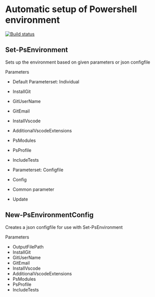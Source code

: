# Automatic setup of Powershell environment

[![Build status](https://ci.appveyor.com/api/projects/status/scbri4ekyp031f00?svg=true)](https://ci.appveyor.com/project/tomlarse/set-psenvironment)
## Set-PsEnvironment
Sets up the environment based on given parameters or json configfile

Parameters
* Default Parameterset: Individual
 * InstallGit
  * GitUserName
  * GitEmail
 * InstallVscode
  * AdditionalVscodeExtensions
 * PsModules
 * PsProfile
 * IncludeTests

 * Parameterset: Configfile
  * Config

 * Common parameter
  * Update

## New-PsEnvironmentConfig
Creates a json configfile for use with Set-PsEnvironment

Parameters
 * OutputFilePath
 * InstallGit
  * GitUserName
  * GitEmail
 * InstallVscode
  * AdditionalVscodeExtensions
 * PsModules
 * PsProfile
 * IncludeTests
